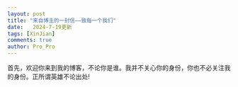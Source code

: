 ```yaml
---
layout: post
title: "来自博主的一封信——致每一个我们"
date:   2024-7-19更新
tags: [XinJian]
comments: true
author: Pro_Pro
---
```


首先，欢迎你来到我的博客，不论你是谁。我并不关心你的身份，你也不必关注我的身份。正所谓英雄不论出处!
<!-- more -->
